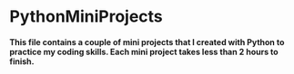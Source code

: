 # PythonMiniProjects
#### This file contains a couple of mini projects that I created with Python to practice my coding skills. Each mini project takes less than 2 hours to finish. 
